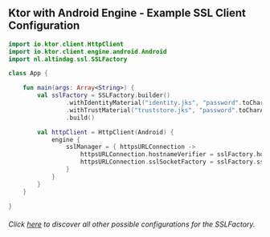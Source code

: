 ## Ktor with Android Engine - Example SSL Client Configuration

```kotlin
import io.ktor.client.HttpClient
import io.ktor.client.engine.android.Android
import nl.altindag.ssl.SSLFactory

class App {

    fun main(args: Array<String>) {
        val sslFactory = SSLFactory.builder()
                .withIdentityMaterial("identity.jks", "password".toCharArray())
                .withTrustMaterial("truststore.jks", "password".toCharArray())
                .build()

        val httpClient = HttpClient(Android) {
            engine {
                sslManager = { httpsURLConnection ->
                    httpsURLConnection.hostnameVerifier = sslFactory.hostnameVerifier
                    httpsURLConnection.sslSocketFactory = sslFactory.sslSocketFactory
                }
            }
        }
    }

}
```
###### Click [here](../usage.html) to discover all other possible configurations for the SSLFactory.